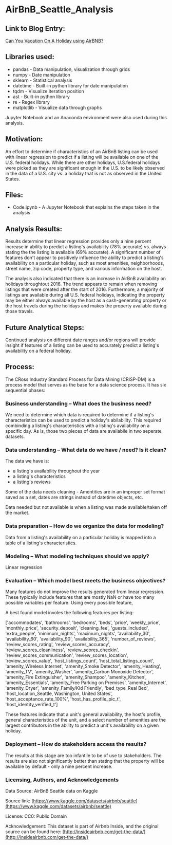 # AirBnB_Seattle_Analysis

## Link to Blog Entry:

[Can You Vacation On A Holiday using AirBNB?](https://github.com/ModeMonkey/AirBnB_Seattle_Analysis/blob/main/Blog.pdf)

## Libraries used:

 - pandas     - Data manipulation, visualization through grids
 - numpy      - Date manipulation
 - sklearn    - Statistical analysis
 - datetime   - Built-in python library for date manipulation
 - tqdm       - Visualize iteration position
 - ast        - Built-in python library 
 - re         - Regex library
 - matplotlib - Visualize data through graphs
 
Jupyter Notebook and an Anaconda environment were also used during this analysis.

## Motivation:
 
An effort to determine if characteristics of an AirBnB listing can be used with linear regression to predict if a listing will be available on one of the U.S. federal holidays.  While there are other holidays, U.S.federal holidays were picked as they are significant enough in the U.S. to be likely observed in the data of a U.S. city vs. a holiday that is not as observed in the United States. 

## Files:

 - Code.ipynb - A Jupyter Notebook that explains the steps taken in the analysis
 
## Analysis Results:

Results determine that linear regression provides only a nine percent increase in ability to predict a listing's availability (78% accurate) vs. always stating the the listing is available (69% accurate).  A significant number of features don't appear to positively influence the ability to predict a listing's availability on a particular holiday, such as most amenities, neighborhoods, street name, zip code, property type, and various information on the host. 

The analysis also indicated that there is an increase in AirBnB availability on holidays throughtout 2016.  The trend appears to remain when removing listings that were created after the start of 2016.  Furthermore, a majority of listings are available during all U.S. federal holidays, indicating the property may be either always available by the host as a cash-generating property or the host travels during the holidays and makes the property available during those travels. 

## Future Analytical Steps:

Continued analysis on different date ranges and/or regions will provide insight if features of a listing can be used to accurately predict a listing's availability on a federal holiday.

## Process:

The CRoss Industry Standard Process for Data Mining (CRISP-DM) is a process model that serves as the base for a data science process. It has six sequential phases:

### Business understanding – What does the business need?

We need to determine which data is required to determine if a listing's characteristics can be used to predict a holiday's abilability.  This required combinding a listing's characteristics with a listing's availability on a specific day.  As is, those two pieces of data are availabile in two seperate datasets.

### Data understanding – What data do we have / need? Is it clean?

The data we have is:

 - a listing's availability throughout the year
 - a listing's characteristics
 - a listing's reviews

Some of the data needs cleaning - Amentities are in an improper set format saved as a set, dates are strings instead of datetime objects, etc.

Data needed but not available is when a listing was made available/taken off the market.

### Data preparation – How do we organize the data for modeling?

Data from a listing's availability on a particular holiday is mapped into a table of a listing's characteristics.  

### Modeling – What modeling techniques should we apply?

Linear regression

### Evaluation – Which model best meets the business objectives?

Many features do not improve the results generated from linear regression.  These typically include features that are mostly NaN or have too many possible variables per feature.  Using every possible feature, 

A best found model involes the following features per listing:

 ['accommodates',
 'bathrooms',
 'bedrooms',
 'beds',
 'price',
 'weekly_price',
 'monthly_price',
 'security_deposit',
 'cleaning_fee',
 'guests_included',
 'extra_people',
 'minimum_nights',
 'maximum_nights',
 'availability_30',
 'availability_60',
 'availability_90',
 'availability_365',
 'number_of_reviews',
 'review_scores_rating',
 'review_scores_accuracy',
 'review_scores_cleanliness',
 'review_scores_checkin',
 'review_scores_communication',
 'review_scores_location',
 'review_scores_value',
 'host_listings_count',
 'host_total_listings_count',
 'amenity_Wireless Internet',
 'amenity_Smoke Detector',
 'amenity_Heating',
 'amenity_TV',
 'amenity_Washer',
 'amenity_Carbon Monoxide Detector',
 'amenity_Fire Extinguisher',
 'amenity_Shampoo',
 'amenity_Kitchen',
 'amenity_Essentials',
 'amenity_Free Parking on Premises',
 'amenity_Internet',
 'amenity_Dryer',
 'amenity_Family/Kid Friendly',
 'bed_type_Real Bed',
 'host_location_Seattle, Washington, United States',
 'host_acceptance_rate_100%',
 'host_has_profile_pic_t',
 'host_identity_verified_t']


These features indicate that a unit's general availability, the host's profile, general characteristics of the unit, and a select number of amenities are the largest contributors in the ability to predict a unit's availability on a given holiday. 

### Deployment – How do stakeholders access the results?

The results at this stage are too infantile to be of use to stakeholders.  The results are also not significantly better than stating that the property will be available by default - only a nine percent increase. 

### Licensing, Authors, and Acknowledgements

Data Source: AirBnB Seattle data on Kaggle<br>

Source link: [https://www.kaggle.com/datasets/airbnb/seattle](https://www.kaggle.com/datasets/airbnb/seattle)<br>

License: CC0: Public Domain<br>

Acknowledgement: This dataset is part of Airbnb Inside, and the original source can be found here: [http://insideairbnb.com/get-the-data/](http://insideairbnb.com/get-the-data/)<br>
